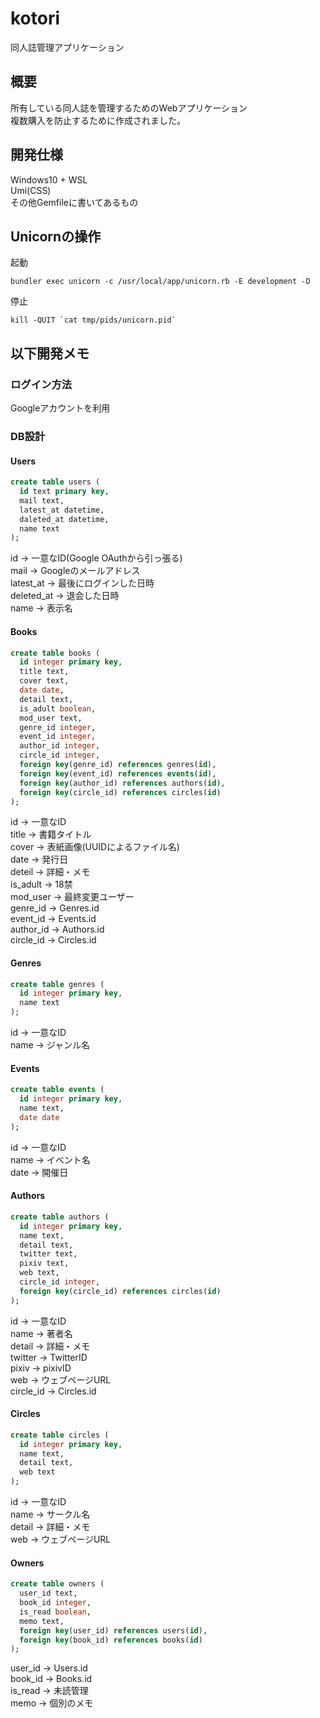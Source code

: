 # kotori
同人誌管理アプリケーション  

## 概要
所有している同人誌を管理するためのWebアプリケーション  
複数購入を防止するために作成されました。  

## 開発仕様
Windows10 + WSL  
Umi(CSS)  
その他Gemfileに書いてあるもの

## Unicornの操作
起動  
```
bundler exec unicorn -c /usr/local/app/unicorn.rb -E development -D
```  

停止  
```
kill -QUIT `cat tmp/pids/unicorn.pid`
```

## 以下開発メモ
### ログイン方法
Googleアカウントを利用   

### DB設計
#### Users
```sql
create table users (
  id text primary key,
  mail text,
  latest_at datetime,
  daleted_at datetime,
  name text
);
```
id -> 一意なID(Google OAuthから引っ張る)  
mail -> Googleのメールアドレス  
latest_at -> 最後にログインした日時  
deleted_at -> 退会した日時  
name -> 表示名  

#### Books
```sql
create table books (
  id integer primary key,
  title text,
  cover text,
  date date,
  detail text,
  is_adult boolean,
  mod_user text,
  genre_id integer,
  event_id integer,
  author_id integer,
  circle_id integer,
  foreign key(genre_id) references genres(id),
  foreign key(event_id) references events(id),
  foreign key(author_id) references authors(id),
  foreign key(circle_id) references circles(id)
);
```
id -> 一意なID  
title -> 書籍タイトル  
cover -> 表紙画像(UUIDによるファイル名)  
date -> 発行日  
deteil -> 詳細・メモ  
is_adult -> 18禁  
mod_user -> 最終変更ユーザー  
genre_id -> Genres.id  
event_id -> Events.id  
author_id -> Authors.id  
circle_id -> Circles.id

#### Genres
```sql
create table genres (
  id integer primary key,
  name text
);
```
id -> 一意なID  
name -> ジャンル名  

#### Events
```sql
create table events (
  id integer primary key,
  name text,
  date date
);
```
id -> 一意なID  
name -> イベント名  
date -> 開催日  

#### Authors
```sql
create table authors (
  id integer primary key,
  name text,
  detail text,
  twitter text,
  pixiv text,
  web text,
  circle_id integer,
  foreign key(circle_id) references circles(id)
);
```
id -> 一意なID  
name -> 著者名  
detail -> 詳細・メモ  
twitter -> TwitterID  
pixiv -> pixivID  
web -> ウェブページURL  
circle_id -> Circles.id  

#### Circles
```sql
create table circles (
  id integer primary key,
  name text,
  detail text,
  web text
);
```
id -> 一意なID  
name -> サークル名  
detail -> 詳細・メモ  
web -> ウェブページURL  

#### Owners
```sql
create table owners (
  user_id text,
  book_id integer,
  is_read boolean,
  memo text,
  foreign key(user_id) references users(id),
  foreign key(book_id) references books(id)
);
```
user_id -> Users.id  
book_id -> Books.id  
is_read -> 未読管理  
memo -> 個別のメモ  